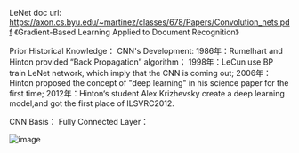 LeNet doc url: https://axon.cs.byu.edu/~martinez/classes/678/Papers/Convolution_nets.pdf 《Gradient-Based Learning Applied
to Document Recognition》

Prior Historical Knowledge：
CNN's Development:
1986年：Rumelhart and Hinton provided “Back Propagation” algorithm；
1998年：LeCun use BP train LeNet network, which imply that the CNN is coming out;
2006年：Hinton proposed the concept of "deep learning" in his science paper for the first time;
2012年：Hinton‘s student Alex Krizhevsky create a deep learning model,and got the first place of ILSVRC2012.

CNN Basis：
Fully Connected Layer：

 ![image](https://github.com/Ariellsc/Vision-Classification/tree/main/LeNet/material_img/fc.jpg)
